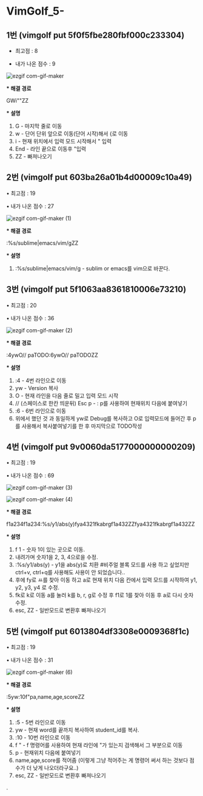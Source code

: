 # VimGolf_5-


## 1번 (vimgolf put 5f0f5fbe280fbf000c233304)

* 최고점 : 8

* 내가 나온 점수 : 9

![ezgif com-gif-maker](https://user-images.githubusercontent.com/86939460/143795552-6680e11a-060d-4d94-a83e-10781cdcd459.gif)

  __* 해결 경로__

  GWi"<kEnd>"<Esc>ZZ
  
  __* 설명__
  
 1) G - 마지막 줄로 이동
 2) w - 단어 단위 앞으로 이동(단어 시작)해서 {로 이동
 3) i -  현재 위치에서 입력 모드 시작해서 " 입력
 4) End - 라인 끝으로 이동후 "입력
 5) ZZ - 빠져나오기
  
## 2번 (vimgolf put 603ba26a01b4d00009c10a49)
  
• 최고점 : 19
  
• 내가 나온 점수 : 27
  
![ezgif com-gif-maker (1)](https://user-images.githubusercontent.com/86939460/143795566-fdff0538-bb3d-459b-a98c-08f69fc1e490.gif)
  
 __* 해결 경로__
  
 :%s/sublime\|emacs/vim/g<CR>ZZ
  
  __* 설명__
  
 1) :%s/sublime\|emacs/vim/g - sublim or emacs를 vim으로 바꾼다. 
  
    
## 3번 (vimgolf put 5f1063aa8361810006e73210)

• 최고점 : 20
  
• 내가 나온 점수 : 36
  
![ezgif com-gif-maker (2)](https://user-images.githubusercontent.com/86939460/143795571-0b231553-fcf1-4080-a90b-ec42d7571d03.gif)

   __* 해결 경로__
  
  :4<CR>ywO// <Esc>paTODO<Esc>:6<CR>ywO// <Esc>paTODO<Esc>ZZ
  
  __* 설명__
  
 1) :4 - 4번 라인으로 이동
 2) yw - Version 복사
 3) O - 현재 라인을 다음 줄로 밀고 입력 모드 시작
 4) // (스페이스로 한칸 띄운뒤) Esc p - : p를 사용하여 현재위치 다음에 붙여넣기
 5) :6 - 6번 라인으로 이동
 6) 위에서 했던 것 과 동일하게 yw로 Debug를 복사하고 O로 입력모드에 들어간 후 p를 사용해서 복사붙여넣기를 한 후 마지막으로 TODO작성

## 4번 (vimgolf put 9v0060da5177000000000209)
  
• 최고점 : 19
  
• 내가 나온 점수 : 69
  
![ezgif com-gif-maker (3)](https://user-images.githubusercontent.com/86939460/143795580-a5950b00-bbf9-461b-9e49-b5ec02f4b73b.gif)

![ezgif com-gif-maker (4)](https://user-images.githubusercontent.com/86939460/143795583-862f1c3a-cbaa-41ab-8259-34fcf07a2284.gif)

  __* 해결 경로__
  
<Down>f1a<Down><BS>2<Down><BS>3<Down><BS>4<Esc><Down>f1a<Down><BS>2<Down><BS>3<Down><BS>4<Esc>:%s/y1/abs(y)<CR>fya4<Up><Left>3<Up><Left>2<Up><Left>1<Esc>fka<Down><BS>b<Down><BS>r<Down><BS>g<Esc>f1a<BS>4<Up><BS>3<Up><BS>2<Esc>ZZ<CR>fya4<Up><Left>3<Up><Left>2<Up><Left>1<Esc>fka<Down><BS>b<Down><BS>r<Down><BS>g<Esc>f1a<BS>4<Up><BS>3<Up><BS>2<Esc>ZZ
 
  __* 설명__
  
  1) f 1 - 숫자 1이 있는 곳으로 이동.
  2) 내려가며 숫자1을 2, 3, 4으로을 수정.
  3) :%s/y1/abs(y) - y1을 abs(y)로 치환    #비주얼 블록 모드를 사용 하고 싶었지만 ctrl+v, ctrl+q를 사용해도 사용이 안 되었습니다.. 
  4) 후에 fy로 ㅛ를 찾아 이동 하고 a로 현재 위치 다음 칸에서 입력 모드를 시작하여 y1, y2, y3, y4 로 수정.
  5) fk로 k로 이동 a를 눌러 k를 b, r, g로 수정 후 f1로 1를 찾아 이동 후 a로 다시 숫자 수정.
  6) esc, ZZ - 일반모드로 변환후 빠져나오기
  
## 5번 (vimgolf put 6013804df3308e0009368f1c)

  • 최고점 : 19

  • 내가 나온 점수 : 31

![ezgif com-gif-maker (6)](https://user-images.githubusercontent.com/86939460/143796277-71a5e120-994e-4707-b2a3-ec623f7a7edc.gif)

   __* 해결 경로__
  
  :5<CR>yw:10<CR>f"pa,name,age,score<Esc>ZZ
  
  __* 설명__
  
 1) :5 - 5번 라인으로 이동
 2) yw - 현재 word를 끝까지 복사하여 student_id를 복사.
 3)  :10 - 10번 라인으로 이동
 4) f " - f 명령어를 사용하여 현재 라인에 "가 있는지 검색해서 그 부분으로 이동
 5) p - 현재위치 다음에 붙여넣기
 6) name,age,score를 적어줌 (이렇게 그냥 적어주는 게 명령어 써서 하는 것보다 점수가 더 낮게 나오더라구요..)
 7) esc, ZZ - 일반모드로 변환후 빠져나오기
  
.
